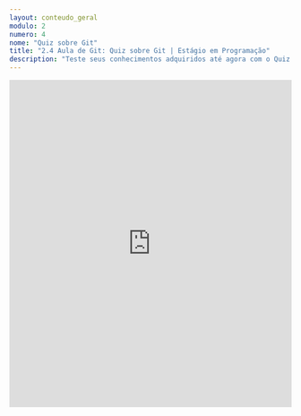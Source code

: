 ```yaml
---
layout: conteudo_geral
modulo: 2
numero: 4
nome: "Quiz sobre Git"
title: "2.4 Aula de Git: Quiz sobre Git | Estágio em Programação"
description: "Teste seus conhecimentos adquiridos até agora com o Quiz sobre Git."
---
```


<iframe src="https://docs.google.com/forms/d/e/1FAIpQLSc1Un0G2egFFBEaGb-VOJew5Lft98-44yO7vE59J5lCs3xlQg/viewform?embedded=true" width="100%" height="584" frameborder="0" marginheight="0" marginwidth="0">Carregando…</iframe>
